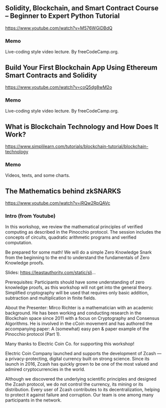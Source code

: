 ## Solidity, Blockchain, and Smart Contract Course – Beginner to Expert Python Tutorial
https://www.youtube.com/watch?v=M576WGiDBdQ

### Memo
Live-coding style video lecture. By freeCodeCamp.org.

## Build Your First Blockchain App Using Ethereum Smart Contracts and Solidity
https://www.youtube.com/watch?v=coQ5dg8wM2o

### Memo
Live-coding style video lecture. By freeCodeCamp.org.

## What is Blockchain Technology and How Does It Work?
https://www.simplilearn.com/tutorials/blockchain-tutorial/blockchain-technology

### Memo
Videos, texts, and some charts.

## The Mathematics behind zkSNARKS
https://www.youtube.com/watch?v=iRQw2RpQAVc

### Intro (from Youtube)
In this workshop, we review the mathematical principles of verified computing as described in the Pinocchio protocol. The session includes the concepts of circuits, quadratic arithmetic programs and verified computation.

Be prepared for some math! We will do a simple Zero Knowledge Snark from the beginning to the end to understand the fundamentals of Zero Knowledge proofs.

Slides: https://leastauthority.com/static/sli...

Prerequisites: Participants should have some understanding of zero knowledge proofs, as this workshop will not get into the general theory. Simplified cryptography will be used that requires only basic addition, subtraction and multiplication in finite fields.

About the Presenter: Mirco Richter is a mathematician with an academic background. He has been working and conducting research in the Blockchain space since 2011 with a focus on Cryptography and Consensus Algorithms. He is involved in the cCoin movement and has authored the  accompanying paper: A (somewhat) easy pen & paper example of the Pinocchio protocol (Part 1).


Many thanks to Electric Coin Co. for supporting this workshop!

Electric Coin Company launched and supports the development of Zcash — a privacy-protecting, digital currency built on strong science. Since its launch in 2016, Zcash has quickly grown to be one of the most valued and admired cryptocurrencies in the world.

Although we discovered the underlying scientific principles and designed the Zcash protocol, we do not control the currency, its mining or its distribution. Every user of Zcash contributes to its decentralization, helping to protect it against failure and corruption. Our team is one among many participants in the network.
